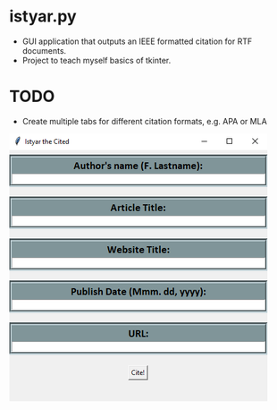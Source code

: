 # istyar.py
- GUI application that outputs an IEEE formatted citation for RTF documents.
- Project to teach myself basics of tkinter.
# TODO
- Create multiple tabs for different citation formats, e.g. APA or MLA

![plot](image.png)
